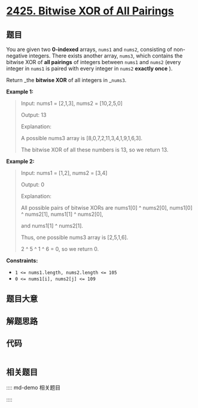 # [2425. Bitwise XOR of All Pairings](https://leetcode.com/problems/bitwise-xor-of-all-pairings/)

## 题目

You are given two **0-indexed** arrays, `nums1` and `nums2`, consisting of
non-negative integers. There exists another array, `nums3`, which contains the
bitwise XOR of **all pairings** of integers between `nums1` and `nums2` (every
integer in `nums1` is paired with every integer in `nums2` **exactly once** ).

Return _the **bitwise XOR** of all integers in _`nums3`.



**Example 1:**

> Input: nums1 = [2,1,3], nums2 = [10,2,5,0]
> 
> Output: 13
> 
> Explanation:
> 
> A possible nums3 array is [8,0,7,2,11,3,4,1,9,1,6,3].
> 
> The bitwise XOR of all these numbers is 13, so we return 13.

**Example 2:**

> Input: nums1 = [1,2], nums2 = [3,4]
> 
> Output: 0
> 
> Explanation:
> 
> All possible pairs of bitwise XORs are nums1[0] ^ nums2[0], nums1[0] ^ nums2[1], nums1[1] ^ nums2[0],
> 
> and nums1[1] ^ nums2[1].
> 
> Thus, one possible nums3 array is [2,5,1,6].
> 
> 2 ^ 5 ^ 1 ^ 6 = 0, so we return 0.

**Constraints:**

  * `1 <= nums1.length, nums2.length <= 105`
  * `0 <= nums1[i], nums2[j] <= 109`


## 题目大意

## 解题思路

## 代码

```javascript

```

## 相关题目

:::: md-demo 相关题目

::::
